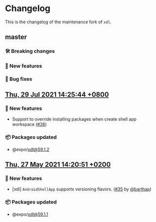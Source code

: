 # Changelog

This is the changelog of the maintenance fork of `xdl`.

## master

### 🛠 Breaking changes

### 🎉 New features

### 🐛 Bug fixes

## [Thu, 29 Jul 2021 14:25:44 +0800](https://github.com/expo/xdl/commit/fb6799a66d1d64ae582a615385448fc200c285e8)

### 🎉 New features

- Support to override installing packages when create shell app workspace ([#36](https://github.com/expo/expo-cli/issues/36))

### 📦 Packages updated

- @expo/xdl@59.1.2

## [Thu, 27 May 2021 14:20:51 +0200](https://github.com/expo/xdl/commit/0f08c906d4e0aedf06a226bcca8af6a08ce63a8d)

### 🎉 New features

- [xdl] `AndroidShellApp` supports versioning flavors. ([#35](https://github.com/expo/xdl/pull/35) by [@barthap](https://github.com/barthap))

### 📦 Packages updated

- @expo/xdl@59.1.1
